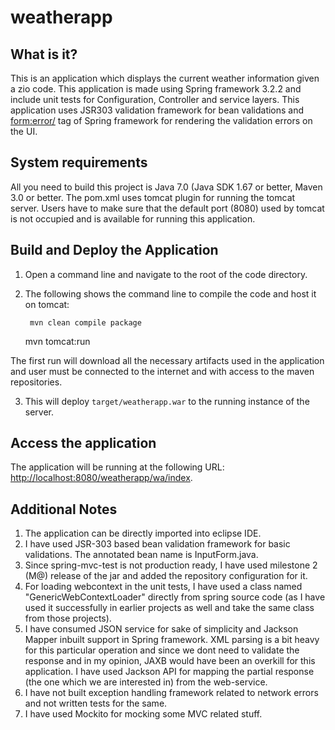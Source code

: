 weatherapp
========================

What is it?
-----------

This is an application which displays the current weather information given a zio code. This application is made using Spring framework 3.2.2 and include unit tests for Configuration, Controller and service layers. This application uses JSR303 validation framework for bean validations and <form:error/> tag of Spring framework for rendering the validation errors on the UI.

System requirements
-------------------

All you need to build this project is Java 7.0 (Java SDK 1.67 or better, Maven 3.0 or better. The pom.xml uses tomcat plugin for running the tomcat server. Users have to make sure that the default port (8080) used by tomcat is not occupied and is available for running this application.


Build and Deploy the Application
-------------------------

1. Open a command line and navigate to the root of the code directory.
2. The following shows the command line to compile the code and host it on tomcat:

        mvn clean compile package
	mvn tomcat:run

The first run will download all the necessary artifacts used in the application and user must be connected to the internet and with access to the maven repositories.

3. This will deploy `target/weatherapp.war` to the running instance of the server.


Access the application 
---------------------
 
The application will be running at the following URL: <http://localhost:8080/weatherapp/wa/index>.


Additional Notes
----------------
1) The application can be directly imported into eclipse IDE.
2) I have used JSR-303 based bean validation framework for basic validations. The annotated bean name is InputForm.java.
3) Since spring-mvc-test is not production ready, I have used milestone 2 (M@) release of the jar and added the repository configuration for it.
4) For loading webcontext in the unit tests, I have used a class named "GenericWebContextLoader" directly from spring source code (as I have used it successfully in earlier projects as well and take the same class from those projects).
5) I have consumed JSON service for sake of simplicity and Jackson Mapper inbuilt support in Spring framework. XML parsing is a bit heavy for this particular operation and since we dont need to validate the response and in my opinion, JAXB would have been an overkill for this application. I have used Jackson API for mapping the partial response (the one which we are interested in) from the web-service.
6) I have not built exception handling framework related to network errors and not written tests for the same.
7) I have used Mockito for mocking some MVC related stuff.
